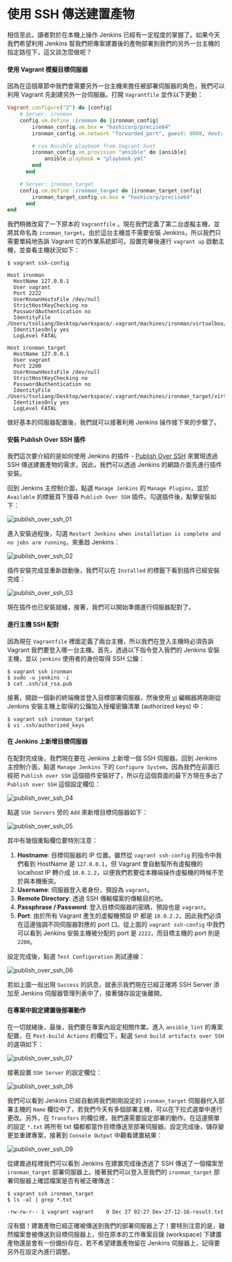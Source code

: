 # 使用 SSH 傳送建置產物

相信至此，讀者對於在本機上操作 Jenkins 已經有一定程度的掌握了。如果今天我們希望利用 Jenkins 幫我們把專案建置後的產物部署到我們的另外一台主機的指定路徑下，這又該怎麼做呢？

#### 使用 Vagrant 模擬目標伺服器

因為在這個章節中我們會需要另外一台主機來擔任被部署伺服器的角色，我們可以利用 Vagrant 先創建另外一台伺服器。打開 `Vagrantfile` 並作以下更動：

```ruby
Vagrant.configure("2") do |config|
	# Server: ironman
	config.vm.define :ironman do |ironman_config|
		ironman_config.vm.box = "hashicorp/precise64"
		ironman_config.vm.network "forwarded_port", guest: 8080, host: 8080

		# run Ansible playbook from Vagrant host
		ironman_config.vm.provision "ansible" do |ansible|
			ansible.playbook = "playbook.yml"
		end
	  end

	# Server: ironman_target
	config.vm.define :ironman_target do |ironman_target_config|
		ironman_target_config.vm.box = "hashicorp/precise64"
	  end
end
```

我們稍微改寫了一下原本的 `Vagrantfile` 。現在我們定義了第二台虛擬主機，並將其命名為 `ironman_target`。由於這台主機並不需要安裝 Jenkins，所以我們只需要單純地告訴 Vagrant 它的作業系統即可。設置完畢後運行 `vagrant up` 啟動主機，並查看主機狀況如下：

```shell
$ vagrant ssh-config

Host ironman
  HostName 127.0.0.1
  User vagrant
  Port 2222
  UserKnownHostsFile /dev/null
  StrictHostKeyChecking no
  PasswordAuthentication no
  IdentityFile /Users/tsoliang/Desktop/workspace/.vagrant/machines/ironman/virtualbox/private_key
  IdentitiesOnly yes
  LogLevel FATAL

Host ironman_target
  HostName 127.0.0.1
  User vagrant
  Port 2200
  UserKnownHostsFile /dev/null
  StrictHostKeyChecking no
  PasswordAuthentication no
  IdentityFile /Users/tsoliang/Desktop/workspace/.vagrant/machines/ironman_target/virtualbox/private_key
  IdentitiesOnly yes
  LogLevel FATAL
```

做好基本的伺服器配置後，我們就可以接著利用 Jenkins 操作接下來的步驟了。

#### 安裝 Publish Over SSH 插件

我們這次要介紹的是如何使用 Jenkins 的插件 - [Publish Over SSH](https://wiki.jenkins-ci.org/display/JENKINS/Publish+Over+SSH+Plugin) 來實現透過 SSH 傳送建置產物的需求，因此，我們可以透過 Jenkins 的網路介面先進行插件安裝。

回到 Jenkins 主控制介面，點選 `Manage Jenkins` 的 `Manage Plugins`，並於 `Available` 的標籤頁下搜尋 `Publish Over SSH` 插件。勾選插件後，點擊安裝如下：

![publish_over_ssh_01](https://github.com/tsoliangwu0130/learn-ansible-and-jenkins-in-30-days/blob/master/images/publish_over_ssh_01.png?raw=true)

進入安裝過程後，勾選 `Restart Jenkins when installation is complete and no jobs are running`，來重啟 Jenkins：

![publish_over_ssh_02](https://github.com/tsoliangwu0130/learn-ansible-and-jenkins-in-30-days/blob/master/images/publish_over_ssh_02.png?raw=true)

插件安裝完成並重新啟動後，我們可以在 `Installed` 的標籤下看到插件已經安裝完成：

![publish_over_ssh_03](https://github.com/tsoliangwu0130/learn-ansible-and-jenkins-in-30-days/blob/master/images/publish_over_ssh_03.png?raw=true)

現在插件也已安裝就緒，接著，我們可以開始準備進行伺服器配對了。

#### 進行主機 SSH 配對

因為現在 `Vagrantfile` 裡面定義了兩台主機，所以我們在登入主機時必須告訴 Vagrant 我們要登入哪一台主機。首先，透過以下指令登入我們的 Jenkins 安裝主機，並以 `jenkins` 使用者的身份取得 SSH 公鑰：

```shell
$ vagrant ssh ironman
$ sudo -u jenkins -i
$ cat .ssh/id_rsa.pub
```

接著，開啟一個新的終端機並登入目標部署伺服器，然後使用 [vi](https://zh.wikipedia.org/zh-tw/Vi) 編輯器將剛剛從 Jenkins 安裝主機上取得的公鑰加入授權密鑰清單 (authorized keys) 中：

```shell
$ vagrant ssh ironman_target
$ vi .ssh/authorized_keys
```

#### 在 Jenkins 上新增目標伺服器

在配對完成後，我們現在要在 Jenkins 上新增一個 SSH 伺服器。回到 Jenkins 主控制介面，點選 `Manage Jenkins` 下的 `Configure System`，因為我們在前面已經把 `Publish over SSH` 這個插件安裝好了，所以在這個頁面的最下方現在多出了 `Publish over SSH` 這個設定欄位：

![publish_over_ssh_04](https://github.com/tsoliangwu0130/learn-ansible-and-jenkins-in-30-days/blob/master/images/publish_over_ssh_04.png?raw=true)

點選 `SSH Servers` 旁的 `Add` 來新增目標伺服器如下：

![publish_over_ssh_05](https://github.com/tsoliangwu0130/learn-ansible-and-jenkins-in-30-days/blob/master/images/publish_over_ssh_05.png?raw=true)

其中有幾個重點欄位要特別注意：

1. **Hostname**: 目標伺服器的 IP 位置。雖然從 `vagrant ssh-config` 的指令中我們看到 HostName 是 `127.0.0.1`，但 Vagrant 會自動幫所有虛擬機的 localhost IP 轉介成 `10.0.2.2`，以便我們若要從本機端操作虛擬機的時候不至於與本機衝突。
2. **Username**: 伺服器登入者身份，預設為 `vagrant`。
3. **Remote Directory**: 透過 SSH 傳輸檔案的傳輸目的地。
4. **Passphrase / Password**: 登入目標伺服器的密碼，預設也是 `vagrant`。
5. **Port**: 由於所有 Vagrant 產生的虛擬機預設 IP 都是 `10.0.2.2`，因此我們必須在這邊強調不同伺服器對應的 port 口。從上面的 `vagrant ssh-config` 中我們可以看到 Jenkins 安裝主機被分配的 port 是 `2222`，而目標主機的 port 則是 `2200`。

設定完成後，點選 `Test Configuration` 測試連線：

![publish_over_ssh_06](https://github.com/tsoliangwu0130/learn-ansible-and-jenkins-in-30-days/blob/master/images/publish_over_ssh_06.png?raw=true)

若如上圖一般出現 `Success` 的訊息，就表示我們現在已經正確將 SSH Server 添加至 Jenkins 伺服器管理列表中了，接著儲存設定後離開。

#### 在專案中設定建置後部署動作

在一切就緒後，最後，我們要在專案內設定相關作業。進入 `ansible_lint` 的專案配置，在 `Post-build Actions` 的欄位下，點選 `Send build artifacts over SSH` 的選項如下：

![publish_over_ssh_07](https://github.com/tsoliangwu0130/learn-ansible-and-jenkins-in-30-days/blob/master/images/publish_over_ssh_07.png?raw=true)

接著設置 `SSH Server` 的設定欄位：

![publish_over_ssh_08](https://github.com/tsoliangwu0130/learn-ansible-and-jenkins-in-30-days/blob/master/images/publish_over_ssh_08.png?raw=true)

我們可以看到 Jenkins 已經自動將我們剛剛設定的 `ironman_target` 伺服器代入部署主機的 `Name` 欄位中了，若我們今天有多個部署主機，可以在下拉式選單中進行更改。另外，在 `Transfers` 的欄位裡，我們還需要設定部署的動作。在這邊簡單的設定 `*.txt` 將所有 txt 檔都都當作目標傳送至部署伺服器。設定完成後，儲存變更並重建專案，接著到 `Console Output` 中觀看建置結果：

![publish_over_ssh_09](https://github.com/tsoliangwu0130/learn-ansible-and-jenkins-in-30-days/blob/master/images/publish_over_ssh_09.png?raw=true)

從建置過程裡我們可以看到 Jenkins 在建置完成後透過了 SSH 傳送了一個檔案至 `ironman_target` 部署伺服器上。接著我們可以登入至我們的 `ironman_target`  部署伺服器上確認檔案是否有被正確傳送：

```shell
$ vagrant ssh ironman_target
$ ls -al | grep *.txt

-rw-rw-r-- 1 vagrant vagrant    0 Dec 27 02:27 Dev-27-12-16-result.txt
```

沒有錯！建置產物已經正確被傳送到我們的部署伺服器上了！要特別注意的是，雖然檔案會被傳送到目標伺服器上，但在原本的工作專案目錄 (workspace) 下建置產物還是會有一份備份存在，若不希望建置產物留在 Jenkins 伺服器上，記得要另外在設定內進行調整。
